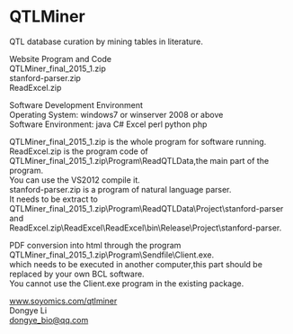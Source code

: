 # QTLMiner
QTL database curation by mining tables in literature.  

Website Program and Code  
QTLMiner_final_2015_1.zip  
stanford-parser.zip  
ReadExcel.zip  
 
Software Development Environment  
Operating System: windows7 or winserver 2008 or above  
Software Environment: java C# Excel perl python php  

QTLMiner_final_2015_1.zip is the whole program for software running.  
ReadExcel.zip is the program code of QTLMiner_final_2015_1.zip\Program\ReadQTLData,the main part of the program.  
You can use the VS2012 compile it.  
stanford-parser.zip is a program of natural language parser.  
It needs to be extract to QTLMiner_final_2015_1.zip\Program\ReadQTLData\Project\stanford-parser and  
ReadExcel.zip\ReadExcel\ReadExcel\bin\Release\Project\stanford-parser.  

PDF conversion into html through the program QTLMiner_final_2015_1.zip\Program\Sendfile\Client.exe.  
which needs to be executed in another computer,this part should be replaced by your own BCL software.   
You cannot use the Client.exe program in the existing package.  

www.soyomics.com/qtlminer  
Dongye Li  
dongye_bio@qq.com  
